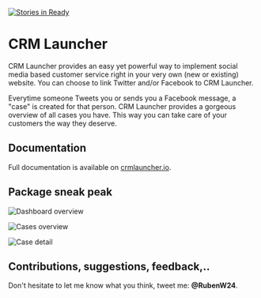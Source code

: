 [![Stories in Ready](https://badge.waffle.io/intelegain/kapil.png?label=ready&title=Ready)](https://waffle.io/intelegain/kapil)
#  CRM Launcher



CRM Launcher provides an easy yet powerful way to implement social media based customer service right in your very own (new or existing) website. You can choose to link Twitter and/or Facebook to CRM Launcher.

Everytime someone Tweets you or sends you a Facebook message, a "case" is created for that person. CRM Launcher provides a gorgeous overview of all cases you have. This way you can take care of your customers the way they deserve.

## Documentation

Full documentation is available on [crmlauncher.io](http://crmlauncher.io).

## Package sneak peak


![Dashboard overview](http://i.imgur.com/BJOkRhJ.png)

![Cases overview](http://i.imgur.com/QR6yO3b.png)

![Case detail](http://i.imgur.com/6j7gI5d.png)


## Contributions, suggestions, feedback,..
Don't hesitate to let me know what you think, tweet me: **@RubenW24**.
